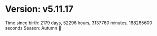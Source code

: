 # Version: v5.11.17
Time since birth: 2179 days, 52296 hours, 3137760 minutes, 188265600 seconds
Season: Autumn 🍁
